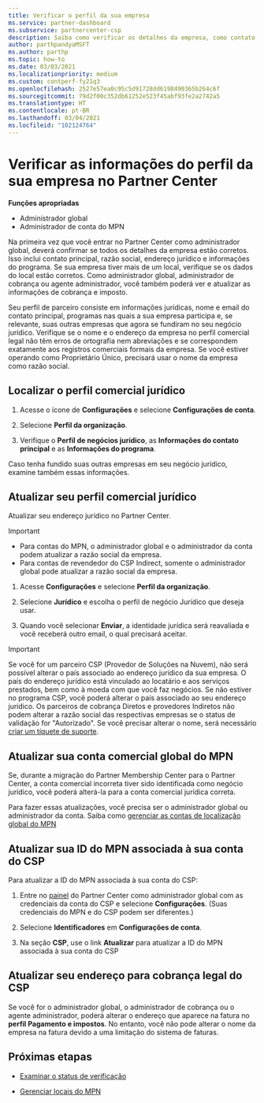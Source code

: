 ```yaml
---
title: Verificar o perfil da sua empresa
ms.service: partner-dashboard
ms.subservice: partnercenter-csp
description: Saiba como verificar os detalhes da empresa, como contato principal, endereço e informações do programa. Você também pode atualizar seus endereços jurídico e para cobrança.
author: parthpandyaMSFT
ms.author: parthp
ms.topic: how-to
ms.date: 03/03/2021
ms.localizationpriority: medium
ms.custom: contperf-fy21q3
ms.openlocfilehash: 2527e57ea0c95c5d91728dd6198490365b264c6f
ms.sourcegitcommit: 79d2f00c352db61252e523f45abf93fe2a2742a5
ms.translationtype: HT
ms.contentlocale: pt-BR
ms.lasthandoff: 03/04/2021
ms.locfileid: "102124764"
---
```

# <a name="verify-your-company-profile-information-in-partner-center"></a>Verificar as informações do perfil da sua empresa no Partner Center

**Funções apropriadas**

- Administrador global
- Administrador de conta do MPN

Na primeira vez que você entrar no Partner Center como administrador global, deverá confirmar se todos os detalhes da empresa estão corretos. Isso inclui contato principal, razão social, endereço jurídico e informações do programa. Se sua empresa tiver mais de um local, verifique se os dados do local estão corretos. Como administrador global, administrador de cobrança ou agente administrador, você também poderá ver e atualizar as informações de cobrança e imposto.

Seu perfil de parceiro consiste em informações jurídicas, nome e email do contato principal, programas nas quais a sua empresa participa e, se relevante, suas outras empresas que agora se fundiram no seu negócio jurídico. Verifique se o nome e o endereço da empresa no perfil comercial legal não têm erros de ortografia nem abreviações e se correspondem exatamente aos registros comerciais formais da empresa. Se você estiver operando como Proprietário Único, precisará usar o nome da empresa como razão social.



## <a name="locate-the-legal-business-profile"></a>Localizar o perfil comercial jurídico

1. Acesse o ícone de **Configurações** e selecione **Configurações de conta**.
 
1. Selecione **Perfil da organização**. 

2. Verifique o **Perfil de negócios jurídico**, as **Informações do contato principal** e as **Informações do programa**.

Caso tenha fundido suas outras empresas em seu negócio jurídico, examine também essas informações. 

## <a name="update-your-legal-business-profile"></a>Atualizar seu perfil comercial jurídico

Atualizar seu endereço jurídico no Partner Center.

>[!Important]
>- Para contas do MPN, o administrador global e o administrador da conta podem atualizar a razão social da empresa.
>- Para contas de revendedor do CSP Indirect, somente o administrador global pode atualizar a razão social da empresa. 

1. Acesse **Configurações** e selecione **Perfil da organização**.

2. Selecione **Jurídico** e escolha o perfil de negócio Jurídico que deseja usar.
 
1. Quando você selecionar **Enviar**, a identidade jurídica será reavaliada e você receberá outro email, o qual precisará aceitar.

>[!Important]
>Se você for um parceiro CSP (Provedor de Soluções na Nuvem), não será possível alterar o país associado ao endereço jurídico da sua empresa. O país do endereço jurídico está vinculado ao locatário e aos serviços prestados, bem como à moeda com que você faz negócios. Se não estiver no programa CSP, você poderá alterar o país associado ao seu endereço jurídico. Os parceiros de cobrança Diretos e provedores Indiretos não podem alterar a razão social das respectivas empresas se o status de validação for "Autorizado". Se você precisar alterar o nome, será necessário [criar um tíquete de suporte](https://partner.microsoft.com/dashboard/support/servicerequests/create?stage=2&topicid=eb74583c-61b3-2124-bffc-00920e0ae772).



## <a name="update-your-mpn-global-business-account"></a>Atualizar sua conta comercial global do MPN

Se, durante a migração do Partner Membership Center para o Partner Center, a conta comercial incorreta tiver sido identificada como negócio jurídico, você poderá alterá-la para a conta comercial jurídica correta.

Para fazer essas atualizações, você precisa ser o administrador global ou administrador da conta. Saiba como [gerenciar as contas de localização global do MPN](manage-locations.md)


## <a name="update-your-mpn-id-associated-with-your-csp-account"></a>Atualizar sua ID do MPN associada à sua conta do CSP

Para atualizar a ID do MPN associada à sua conta do CSP:

1. Entre no [painel](https://partner.microsoft.com/dashboard/home) do Partner Center como administrador global com as credenciais da conta do CSP e selecione **Configurações**. (Suas credenciais do MPN e do CSP podem ser diferentes.)
 
1. Selecione **Identificadores** em **Configurações de conta**.

1. Na seção **CSP**, use o link **Atualizar** para atualizar a ID do MPN associada à sua conta do CSP 


## <a name="update-your-csp-legal-billing-address"></a>Atualizar seu endereço para cobrança legal do CSP

Se você for o administrador global, o administrador de cobrança ou o agente administrador, poderá alterar o endereço que aparece na fatura no **perfil Pagamento e impostos**. No entanto, você não pode alterar o nome da empresa na fatura devido a uma limitação do sistema de faturas.



## <a name="next-steps"></a>Próximas etapas

- [Examinar o status de verificação](verification-responses.md)

- [Gerenciar locais do MPN](manage-locations.md)
